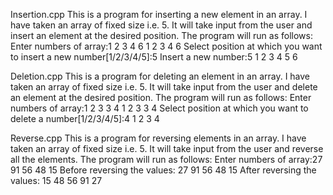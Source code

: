 Insertion.cpp
This is a program for inserting a new element in an array. I have taken an array of fixed size i.e. 5. It will take input from the user and insert an element at the desired position.
The program will run as follows:
Enter numbers of array:1
2
3
4
6
1 2 3 4 6
Select position at which you want to insert a new number[1/2/3/4/5]:5
Insert a new number:5
1 2 3 4 5 6

Deletion.cpp
This is a program for deleting an element in an array. I have taken an array of fixed size i.e. 5. It will take input from the user and delete an element at the desired position.
The program will run as follows:
Enter numbers of array:1
2
3
3
4
1 2 3 3 4
Select position at which you want to delete a number[1/2/3/4/5]:4
1 2 3 4

Reverse.cpp
This is a program for reversing elements in an array. I have taken an array of fixed size i.e. 5. It will take input from the user and reverse all the elements.
The program will run as follows:
Enter numbers of array:27
91
56
48
15
Before reversing the values: 27 91 56 48 15
After reversing the values: 15 48 56 91 27 

